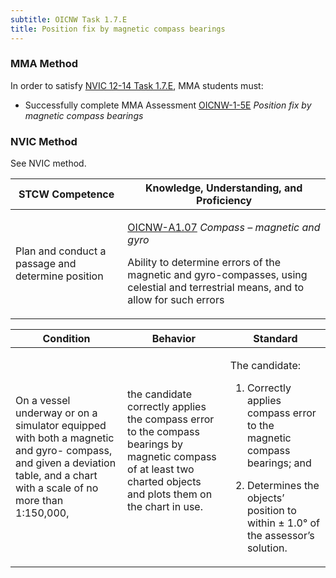 ```yaml
---
subtitle: OICNW Task 1.7.E 
title: Position fix by magnetic compass bearings
---
```



### MMA Method

In order to satisfy  [NVIC 12-14  Task  1.7.E]({{site.baseurl}}/assets/images/nvic-12-14.pdf), MMA students must:

* Successfully complete MMA Assessment [OICNW-1-5E]({{site.baseurl}}/assessments/Deck/OICNW-1-5E) *Position fix by magnetic compass bearings*


### NVIC Method

<a onclick="togglevisibility('nvic_methods')" >See NVIC method.</a>

<div id='nvic_methods' class='hide'>

<table>
<thead>
<tr>
<th class='forty'> STCW Competence </th>
<th class='sixty'> Knowledge, Understanding, and Proficiency </th>
</tr>
</thead>




<tbody>
<tr><td markdown='1'>

Plan and conduct a passage and determine position

</td><td markdown='1'>

[OICNW-A1.07](../../tables/21.html#OICNW-A1.07) *Compass – magnetic and gyro*

Ability to determine errors of the magnetic and gyro-compasses, using celestial and terrestrial means, and to allow for such errors

</td></tr>


</tbody>
</table>


<table>
<thead>
<tr><th class='twenty'>  Condition </th><th class='twenty'> Behavior </th><th  class='sixty'>Standard </th></tr>
</thead>
<tbody >



<tr><td markdown='1'>

On a vessel underway or on a simulator equipped with both a magnetic and gyro- compass, and given a deviation table, and a chart with a scale of no more than 1:150,000,

</td><td markdown='1'>

the candidate correctly applies the compass error to the compass bearings by magnetic compass of at least two charted objects and plots them on the chart in use.

<br>

<div class="tooltip">
<span class="tooltiptext">
</span>
</div>


</td><td markdown='1'>

The candidate:

1. Correctly applies compass error to the magnetic compass bearings; and

2. Determines the objects’ position to within ± 1.0° of the assessor’s solution.

</td></tr>
</tbody>
</table>
</div>
